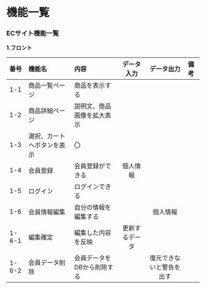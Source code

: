 # 機能一覧
### ECサイト機能一覧
**1.フロント**

|番号|機能名|内容|データ入力|データ出力|備考|
|:---|:---|:---|:---:|:---:|:---|
|1-1|商品一覧ページ|商品を表示する||||
|1-2|商品詳細ページ|説明文、商品画像を拡大表示<br>
|1-3|選択、カートへボタンを表示|〇<br>
1-4|会員登録|会員登録ができる|個人情報<br>
1-5|ログイン|ログインできる<br>
1-6|会員情報編集|自分の情報を編集する||個人情報<br>
1-6-1|編集確定|編集した内容を反映|更新するデータ<br>
1-6-2|会員データ削除|会員データをDBから削除する||復元できないと警告を出す<br>

